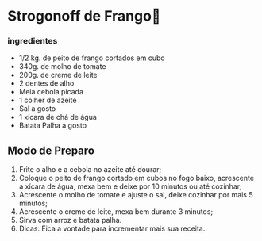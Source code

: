 # Strogonoff de Frango:chicken:



### ingredientes

- 1/2 kg. de peito de frango cortados em cubo
- 340g. de molho de tomate
- 200g. de creme de leite
- 2 dentes de alho
- Meia cebola picada
- 1 colher de azeite
- Sal a gosto
- 1 xícara de chá de água
- Batata Palha a gosto



## Modo de Preparo





1. Frite o alho e a cebola no azeite até dourar;
2. Coloque o peito de frango cortado em cubos no fogo baixo, acrescente a xícara de água, mexa bem e deixe por 10 minutos ou até cozinhar;
3. Acrescente o molho de tomate e ajuste o sal, deixe cozinhar por mais 5 minutos;
4. Acrescente o creme de leite, mexa bem durante 3 minutos;
5. Sirva com arroz e batata palha.
6. Dicas: Fica a vontade para incrementar mais sua receita.



